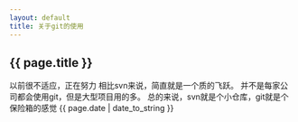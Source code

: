 ```yaml
---
layout: default
title: 关于git的使用
---
```

<h2>{{ page.title }}</h2>
以前很不适应，正在努力  
相比svn来说，简直就是一个质的飞跃。  
并不是每家公司都会使用git，但是大型项目用的多。  
总的来说，svn就是个小仓库，git就是个保险箱的感觉  
{{ page.date | date_to_string }}
